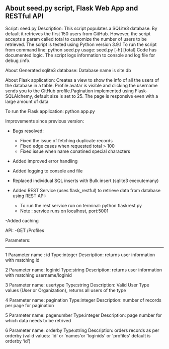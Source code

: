 About seed.py script, Flask Web App and RESTful API 
-----------------------------------------------------
Script: seed.py
Description:
This script populates a SQLite3 database. By default it retrieves the first 150 users from GitHub.
However, the script accepts a param called total to customize the number of users to be retrieved.
The script is tested using Python version 3.9.1
To run the script from command line: python seed.py
usage: seed.py [-h] [total]
Code has documented logic. The script logs information to console and log file for debug /info.

About Generated sqlite3 database:
Database name is site.db

About Flask application:
Creates a view to show the info of all the users of the database in a table. Profile avatar is visible and clicking the username sends you to the GitHub profile.Pagination implemented using Flask-SQLAlchemy, default size is set to 25. The page is responsive even with a large amount of data 

To run the Flask application:
python app.py

Improvements since previous version:
- Bugs resolved: 
    - Fixed the issue of fetching duplicate records
    - Fixed edge cases when requested total > 100
    - Fixed issue when name conatined special characters

- Added improved error handling 
- Added logging to console and file
- Replaced individual SQL inserts with Bulk insert (sqlite3 executemany)

- Added REST Service (uses flask_restful) to retrieve data from database using REST API: 
    - To run the rest service  run on terminal:  python flaskrest.py
    - Note : service runs on localhost, port:5001 

-Added caching

API:
-GET 	 /Profiles

Parameters:

------                          --------                           ----------------
1  Parameter name : id	            Type:integer	             Description: returns user information with matching id

2  Parameter name: loginid	        Type:string	                 Description: returns user information with matching username/loginid

3  Parameter name: usertype	    Type:string	                 Description: Valid User Type values (User or Organization), returns all users of the type 

4  Parameter name: pagination	    Type:integer	             Description: number of records per page for pagination

5  Parameter name: pagenumber      Type:integer            	 Description: page number for which data needs to be retrived

6  Parameter name: orderby         Type:string             	 Description: orders records as per orderby (valid values: 'id' 
                                                                                                  or 'names'or 'loginids' or 'profiles'
                                                                                                  default is orderby ‘id’)




